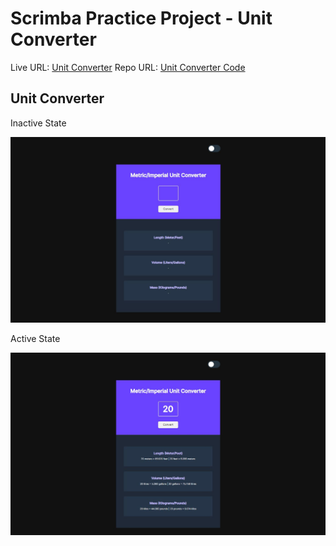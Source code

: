 # Scrimba Practice Project - Unit Converter

Live URL: [Unit Converter](https://aditi002-holo.github.io/unit-converter/)
Repo URL: [Unit Converter Code](https://github.com/Aditi002-holo/unit-converter)

## Unit Converter

Inactive State

![](./screenshot.JPG)

Active State

![](./screenshot-active-state.JPG)